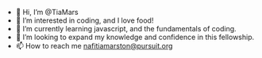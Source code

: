 - 👋 Hi, I’m @TiaMars
- 👀 I’m interested in coding, and I love food!
- 🌱 I’m currently learning javascript, and the fundamentals of coding.
- 💞️ I’m looking to expand my knowledge and confidence in this fellowship. 
- 📫 How to reach me nafitiamarston@pursuit.org

<!---
TiaMars/TiaMars is a ✨ special ✨ repository because its `README.md` (this file) appears on your GitHub profile.
You can click the Preview link to take a look at your changes.
--->
